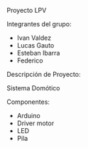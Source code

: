 Proyecto LPV

Integrantes del grupo:
- Ivan Valdez
- Lucas Gauto
- Esteban Ibarra
- Federico

Descripción de Proyecto:

Sistema Domótico

Componentes:

- Arduino
- Driver motor
- LED
- Pila

